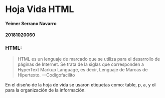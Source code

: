 # Hoja Vida HTML
#### Yeimer Serrano Navarro
#### 20181020060

### HTML:

> HTML es un lenguaje de marcado que se utiliza para el desarrollo de páginas de Internet. 
Se trata de la siglas que corresponden a HyperText Markup Language, es decir, Lenguaje de Marcas de Hipertexto.  —Codigofacilito

En el diseño de la hoja de vida se usaron etiquetas como: table, p, a, y ol para la organización de la información. 


